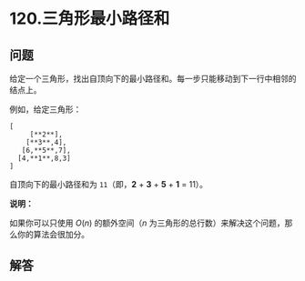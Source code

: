 # 120.三角形最小路径和

## 问题

给定一个三角形，找出自顶向下的最小路径和。每一步只能移动到下一行中相邻的结点上。

例如，给定三角形：

```
[
     [**2**],
    [**3**,4],
   [6,**5**,7],
  [4,**1**,8,3]
]

```

自顶向下的最小路径和为 `11`（即，**2** \+ **3** \+ **5** \+ **1** = 11）。

**说明：**

如果你可以只使用 *O*(*n*) 的额外空间（*n* 为三角形的总行数）来解决这个问题，那么你的算法会很加分。



## 解答

